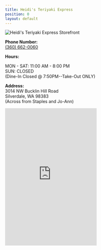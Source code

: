 ```yaml
---
title: Heidi's Teriyaki Express
position: 0
layout: default
---
```


![Heidi's Teriyaki Express Storefront](/uploads/storefront.jpg)

<p><b>Phone Number:</b> <br/><a href="360-662-0060">(360) 662-0060</a><br/></p>

<p><b>Hours:</b><br/>

MON - SAT: 11:00 AM - 8:00 PM<br/>
SUN: CLOSED<br/>
(Dine-In Closed @ 7:50PM--Take-Out ONLY)<br/>
<p/>

<p><b>Address:</b><br/>
3014 NW Bucklin Hill Road<br/>
Silverdale, WA 98383<br/>
(Across from Staples and Jo-Ann)<br/>
</p>

<iframe src="https://www.google.com/maps/embed?pb=!1m18!1m12!1m3!1d2687.707223349842!2d-122.69196668436793!3d47.65125597918769!2m3!1f0!2f0!3f0!3m2!1i1024!2i768!4f13.1!3m3!1m2!1s0x54903a9432099a4b%3A0x88500a0880d8fef4!2sHeidi+Teriyaki+Express!5e0!3m2!1sen!2sus!4v1469594514828" height="450" frameborder="0" style="border:0" allowfullscreen></iframe>

